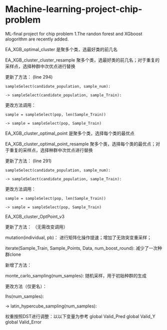 # Machine-learning-project-chip-problem
ML-final project for chip problem
1.The randon forest and XGboost alogorithm are recently added.

EA_XGB_optimal_cluster 是聚多个类，选最好类的前几名

EA_XGB_cluster_cluster_resample 聚多个类，选最好类的前几名；对于重复的采样点，选择种群中次优点进行替换

  更新了方法： (line 294)
  
    sampleSelect(candidate_population, sample_num): 
    
    -> sampleSelect(candidate_population, sample_Train):
    
  更改方法调用：
  
    sample = sampleSelect(pop, len(Sample_Train)) 
    
    -> sample = sampleSelect(pop, Sample_Train) 


EA_XGB_cluster_optimal_point 是聚多个类，选择每个类的最优点 

EA_XGB_cluster_optimal_point_resample 聚多个类，选择每个类的最优点；对于重复的采样点，选择种群中次优点进行替换 

  更新了方法： (line 291)
  
    sampleSelect(candidate_population, sample_num): 
    
    -> sampleSelect(candidate_population, sample_Train):
    
  更改方法调用：
  
    sample = sampleSelect(pop, len(Sample_Train)) 
    
    -> sample = sampleSelect(pop, Sample_Train) 

EA_XGB_cluster_OptPoint_v3

  更新了方法： （无需改变调用）
  
  mutation(individual, pb)： 进行矩阵化操作提速；增加了无效突变重采样；
  
  iterate(Sample_Train, Sample_Points, Data, num_boost_round): 减少了一次种群clone
  
  新增了方法：
  
  monte_carlo_sampling(num_samples): 随机采样，用于初始种群的生成
  
  更改方法（仅更名）：
  
  lhs(num_samples):
  
  -> latin_hypercube_sampling(num_samples):
  
  
权重按照DST进行调整：以以下变量为参考
global Valid_Pred
    global Valid_Y
    global Valid_Error
